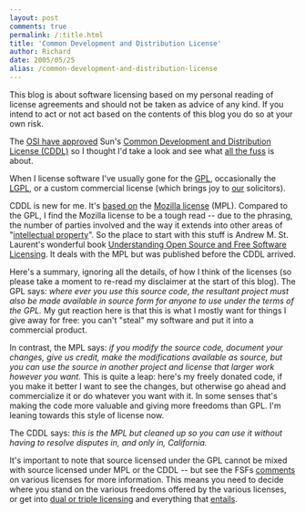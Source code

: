 ```yaml
---
layout: post
comments: true
permalink: /:title.html
title: 'Common Development and Distribution License'
author: Richard
date: 2005/05/25
alias: /common-development-and-distribution-license
---
```


This blog is about software licensing based on my personal reading of
license agreements and should not be taken as advice of any kind. If you
intend to act or not act based on the contents of this blog you do so at
your own risk.

The [OSI have approved][] Sun's [Common Development and Distribution License (CDDL)][] so I thought I'd take a look and see what [all the fuss][] is about.

When I license software I've usually gone for the [GPL][], occasionally
the [LGPL][], or a custom commercial license (which brings joy to
[our][] solicitors).

CDDL is new for me. It's [based on][] the [Mozilla license][] (MPL).
Compared to the GPL, I find the Mozilla license to be a tough read --
due to the phrasing, the number of parties involved and the way it
extends into other areas of "[intellectual property][]". So the place to
start with this stuff is Andrew M. St. Laurent's wonderful book
[Understanding Open Source and Free Software Licensing][]. It deals with
the MPL but was published before the CDDL arrived.

Here's a summary, ignoring all the details, of how I think of the
licenses (so please take a moment to re-read my disclaimer at the start
of this blog). The GPL says: *where ever you use this source code, the
resultant project must also be made available in source form for anyone
to use under the terms of the GPL.* My gut reaction here is that this is
what I mostly want for things I give away for free: you can't "steal" my
software and put it into a commercial product.

In contrast, the MPL says: *if you modify the source code, document your
changes, give us credit, make the modifications available as source, but
you can use the source in another project and license that larger work
however you want.* This is quite a leap: here's my freely donated code,
if you make it better I want to see the changes, but otherwise go ahead
and commercialize it or do whatever you want with it. In some senses
that's making the code more valuable and giving more freedoms than GPL.
I'm leaning towards this style of license now.

The CDDL says: *this is the MPL but cleaned up so you can use it without
having to resolve disputes in, and only in, California.*

It's important to note that source licensed under the GPL cannot be
mixed with source licensed under MPL or the CDDL -- but see the FSFs
[comments][] on various licenses for more information. This means you
need to decide where you stand on the various freedoms offered by the
various licenses, or get into [dual or triple licensing][] and
everything that [entails][].


  [OSI have approved]: http://developers.slashdot.org/article.pl?sid=05/01/19/1526226
  [Common Development and Distribution License (CDDL)]: http://www.sun.com/cddl/
  [all the fuss]: http://blogs.sun.com/roller/page/webmink/20050415
  [GPL]: http://www.gnu.org/copyleft/gpl.html
  [LGPL]: http://www.gnu.org/copyleft/lesser.html
  [our]: http://www.spiralarm.com/
  [based on]: http://www.sun.com/cddl/CDDL_why_details.html
  [Mozilla license]: http://www.mozilla.org/MPL/MPL-1.1.html
  [intellectual property]: http://www.gnu.org/philosophy/not-ipr.xhtml
  [Understanding Open Source and Free Software Licensing]: http://www.oreilly.com/catalog/osfreesoft/book/
  [comments]: http://www.fsf.org/licensing/licenses/license-list.html
  [dual or triple licensing]: http://www.mozilla.org/MPL/relicensing-faq.html
  [entails]: http://www.mozilla.org/MPL/boilerplate-1.1/mpl-tri-license-c
